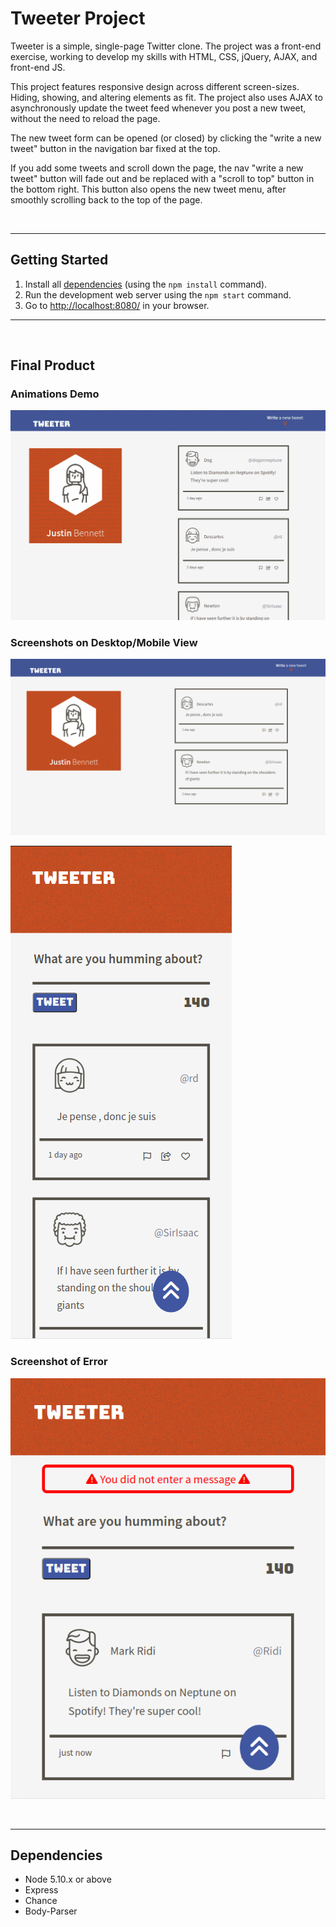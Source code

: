 # Tweeter Project

Tweeter is a simple, single-page Twitter clone. The project was a front-end exercise, working to develop my skills with HTML, CSS, jQuery, AJAX, and front-end JS.

This project features responsive design across different screen-sizes. Hiding, showing, and altering elements as fit. The project also uses AJAX to asynchronously update the tweet feed whenever you post a new tweet, without the need to reload the page.

The new tweet form can be opened (or closed) by clicking the "write a new tweet" button in the navigation bar fixed at the top.

If you add some tweets and scroll down the page, the nav "write a new tweet" button will fade out and be replaced with a "scroll to top" button in the bottom right. This button also opens the new tweet menu, after smoothly scrolling back to the top of the page.

&nbsp;

---

## Getting Started

1. Install all [dependencies](#dependencies) (using the `npm install` command).
2. Run the development web server using the `npm start` command.
3. Go to <http://localhost:8080/> in your browser.

---

&nbsp;

## Final Product

### Animations Demo

!['Demo of animations at desktop size'](https://github.com/CorgiOnNeptune/tweeter/blob/master/docs/animations-demo.gif?raw=true)

### Screenshots on Desktop/Mobile View

!['Screenshot of main page on desktop'](https://github.com/CorgiOnNeptune/tweeter/blob/master/docs/desktop-view.png?raw=true)

!['Screenshot of main page on mobile'](https://github.com/CorgiOnNeptune/tweeter/blob/master/docs/mobile-view.png?raw=true)

### Screenshot of Error

!['Error in tablet size'](https://github.com/CorgiOnNeptune/tweeter/blob/master/docs/tablet-error.png?raw=true)

&nbsp;

---

## Dependencies

- Node 5.10.x or above
- Express
- Chance
- Body-Parser
